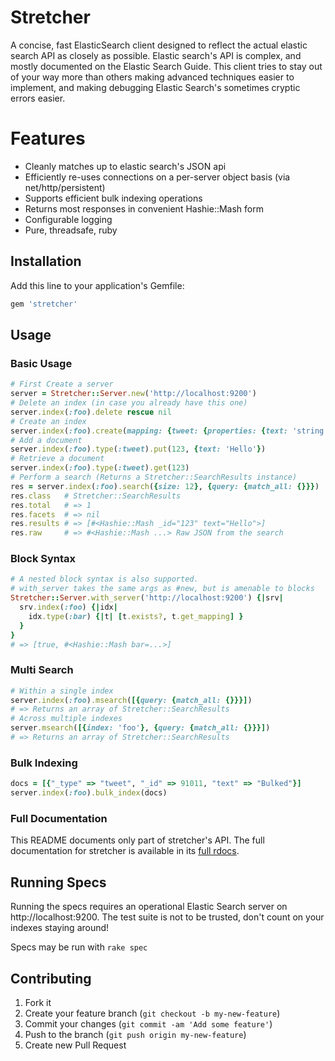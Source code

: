 # Stretcher

A concise, fast ElasticSearch client designed to reflect the actual elastic search API as closely as possible. Elastic search's API is complex, and mostly documented on the Elastic Search Guide. This client tries to stay out of your way more than others making advanced techniques easier to implement, and making debugging Elastic Search's sometimes cryptic errors easier.

# Features

* Cleanly matches up to elastic search's JSON api
* Efficiently re-uses connections on a per-server object basis (via net/http/persistent)
* Supports efficient bulk indexing operations
* Returns most responses in convenient Hashie::Mash form
* Configurable logging
* Pure, threadsafe, ruby

## Installation

Add this line to your application's Gemfile:

```ruby
gem 'stretcher'
```

## Usage

### Basic Usage

```ruby   
# First Create a server
server = Stretcher::Server.new('http://localhost:9200')
# Delete an index (in case you already have this one)
server.index(:foo).delete rescue nil
# Create an index
server.index(:foo).create(mapping: {tweet: {properties: {text: 'string'}}})
# Add a document
server.index(:foo).type(:tweet).put(123, {text: 'Hello'})
# Retrieve a document
server.index(:foo).type(:tweet).get(123)
# Perform a search (Returns a Stretcher::SearchResults instance)
res = server.index(:foo).search({size: 12}, {query: {match_all: {}}})
res.class   # Stretcher::SearchResults
res.total   # => 1
res.facets  # => nil
res.results # => [#<Hashie::Mash _id="123" text="Hello">]
res.raw     # => #<Hashie::Mash ...> Raw JSON from the search
```

### Block Syntax

```ruby
# A nested block syntax is also supported.
# with_server takes the same args as #new, but is amenable to blocks
Stretcher::Server.with_server('http://localhost:9200') {|srv|
  srv.index(:foo) {|idx|
    idx.type(:bar) {|t| [t.exists?, t.get_mapping] }
  } 
}
# => [true, #<Hashie::Mash bar=...>]
```

### Multi Search
    
```ruby
# Within a single index
server.index(:foo).msearch([{query: {match_all: {}}}])
# => Returns an array of Stretcher::SearchResults
# Across multiple indexes
server.msearch([{index: 'foo'}, {query: {match_all: {}}}])
# => Returns an array of Stretcher::SearchResults
```

### Bulk Indexing
    
```ruby
docs = [{"_type" => "tweet", "_id" => 91011, "text" => "Bulked"}]
server.index(:foo).bulk_index(docs)
```

### Full Documentation

This README documents only part of stretcher's API. The full documentation for stretcher is available in its [full rdocs](http://rdoc.info/github/PoseBiz/stretcher/master/frames).

## Running Specs

Running the specs requires an operational Elastic Search server on http://localhost:9200.
The test suite is not to be trusted, don't count on your indexes staying around!

Specs may be run with `rake spec`

## Contributing

1. Fork it
2. Create your feature branch (`git checkout -b my-new-feature`)
3. Commit your changes (`git commit -am 'Add some feature'`)
4. Push to the branch (`git push origin my-new-feature`)
5. Create new Pull Request
